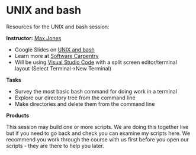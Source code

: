 # UNIX and bash

Resources for the UNIX and bash session:

**Instructor:**
[Max Jones](https://github.com/maxrjones)

* Google Slides on [UNIX and bash](https://docs.google.com/presentation/d/1aYJjFqL4dmLPrF5n-jKdM4MM26kAlvI4efPaHqPfjgI/edit?usp=sharing)
* Learn more at [Software Carpentry](http://swcarpentry.github.io/shell-novice)
* Will be using [Visual Studio Code](https://code.visualstudio.com/) with a split screen editor/terminal layout (Select Terminal->New Terminal)

**Tasks**

* Survey the most basic bash command for doing work in a terminal
* Explore our directory tree from the command line
* Make directories and delete them from the command line

**Products**

This session may build one or more scripts.  We are doing this together live but if you need to
go back and check you can examine my scripts here.  We recommend you work through the course
with us first before you open our scripts - they are there to help you later.
